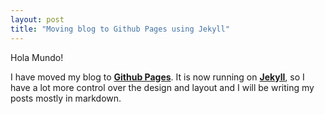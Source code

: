 ```yaml
---
layout: post
title: "Moving blog to Github Pages using Jekyll"
---
```


Hola Mundo!

I have moved my blog to **[Github Pages](http://pages.github.com)**. It is now running on **[Jekyll](http://jekyllrb.com/)**, so I have a lot more control over the design and layout and I will be writing my posts mostly in markdown.



